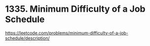 # 1335. Minimum Difficulty of a Job Schedule

https://leetcode.com/problems/minimum-difficulty-of-a-job-schedule/description/
